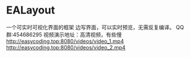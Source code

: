 # EALayout

一个可实时可视化界面的框架
边写界面，可以实时预览，无需反复编译。
QQ群:454686295
视频演示地址：高清视频，有些慢
http://easycoding.top:8080/videos/video_1.mp4
http://easycoding.top:8080/videos/video_2.mp4
